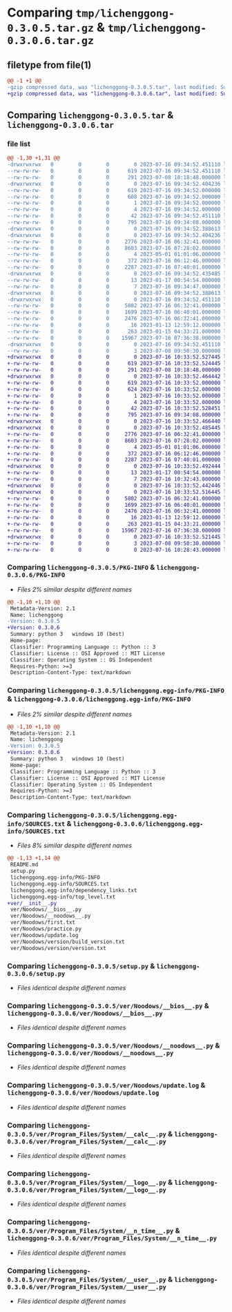 # Comparing `tmp/lichenggong-0.3.0.5.tar.gz` & `tmp/lichenggong-0.3.0.6.tar.gz`

## filetype from file(1)

```diff
@@ -1 +1 @@
-gzip compressed data, was "lichenggong-0.3.0.5.tar", last modified: Sun Jul 16 09:34:52 2023, max compression
+gzip compressed data, was "lichenggong-0.3.0.6.tar", last modified: Sun Jul 16 10:33:52 2023, max compression
```

## Comparing `lichenggong-0.3.0.5.tar` & `lichenggong-0.3.0.6.tar`

### file list

```diff
@@ -1,30 +1,31 @@
-drwxrwxrwx   0        0        0        0 2023-07-16 09:34:52.451110 lichenggong-0.3.0.5/
--rw-rw-rw-   0        0        0      619 2023-07-16 09:34:52.451110 lichenggong-0.3.0.5/PKG-INFO
--rw-rw-rw-   0        0        0      291 2023-07-08 10:18:48.000000 lichenggong-0.3.0.5/README.md
-drwxrwxrwx   0        0        0        0 2023-07-16 09:34:52.404236 lichenggong-0.3.0.5/lichenggong.egg-info/
--rw-rw-rw-   0        0        0      619 2023-07-16 09:34:52.000000 lichenggong-0.3.0.5/lichenggong.egg-info/PKG-INFO
--rw-rw-rw-   0        0        0      608 2023-07-16 09:34:52.000000 lichenggong-0.3.0.5/lichenggong.egg-info/SOURCES.txt
--rw-rw-rw-   0        0        0        1 2023-07-16 09:34:52.000000 lichenggong-0.3.0.5/lichenggong.egg-info/dependency_links.txt
--rw-rw-rw-   0        0        0        4 2023-07-16 09:34:52.000000 lichenggong-0.3.0.5/lichenggong.egg-info/top_level.txt
--rw-rw-rw-   0        0        0       42 2023-07-16 09:34:52.451110 lichenggong-0.3.0.5/setup.cfg
--rw-rw-rw-   0        0        0      795 2023-07-16 09:34:08.000000 lichenggong-0.3.0.5/setup.py
-drwxrwxrwx   0        0        0        0 2023-07-16 09:34:52.388613 lichenggong-0.3.0.5/ver/
-drwxrwxrwx   0        0        0        0 2023-07-16 09:34:52.404236 lichenggong-0.3.0.5/ver/Noodows/
--rw-rw-rw-   0        0        0     2776 2023-07-16 06:32:41.000000 lichenggong-0.3.0.5/ver/Noodows/__bios__.py
--rw-rw-rw-   0        0        0     8603 2023-07-16 07:28:02.000000 lichenggong-0.3.0.5/ver/Noodows/__noodows__.py
--rw-rw-rw-   0        0        0        4 2023-05-01 01:01:06.000000 lichenggong-0.3.0.5/ver/Noodows/first.txt
--rw-rw-rw-   0        0        0      372 2023-07-16 06:12:46.000000 lichenggong-0.3.0.5/ver/Noodows/practice.py
--rw-rw-rw-   0        0        0     2287 2023-07-16 07:40:01.000000 lichenggong-0.3.0.5/ver/Noodows/update.log
-drwxrwxrwx   0        0        0        0 2023-07-16 09:34:52.435485 lichenggong-0.3.0.5/ver/Noodows/version/
--rw-rw-rw-   0        0        0       13 2023-01-17 00:54:54.000000 lichenggong-0.3.0.5/ver/Noodows/version/build_version.txt
--rw-rw-rw-   0        0        0        7 2023-07-16 09:34:47.000000 lichenggong-0.3.0.5/ver/Noodows/version/version.txt
-drwxrwxrwx   0        0        0        0 2023-07-16 09:34:52.388613 lichenggong-0.3.0.5/ver/Program_Files/
-drwxrwxrwx   0        0        0        0 2023-07-16 09:34:52.451110 lichenggong-0.3.0.5/ver/Program_Files/System/
--rw-rw-rw-   0        0        0     5802 2023-07-16 06:32:41.000000 lichenggong-0.3.0.5/ver/Program_Files/System/__calc__.py
--rw-rw-rw-   0        0        0     1699 2023-07-16 06:40:01.000000 lichenggong-0.3.0.5/ver/Program_Files/System/__logo__.py
--rw-rw-rw-   0        0        0     2476 2023-07-16 06:32:41.000000 lichenggong-0.3.0.5/ver/Program_Files/System/__n_time__.py
--rw-rw-rw-   0        0        0       16 2023-01-13 12:59:12.000000 lichenggong-0.3.0.5/ver/Program_Files/System/__start_menu__.py
--rw-rw-rw-   0        0        0      263 2023-01-15 04:33:21.000000 lichenggong-0.3.0.5/ver/Program_Files/System/__thanks__.py
--rw-rw-rw-   0        0        0    15967 2023-07-16 07:36:38.000000 lichenggong-0.3.0.5/ver/Program_Files/System/__user__.py
-drwxrwxrwx   0        0        0        0 2023-07-16 09:34:52.451110 lichenggong-0.3.0.5/ver/Program_Files/User/
--rw-rw-rw-   0        0        0        3 2023-07-08 09:50:30.000000 lichenggong-0.3.0.5/ver/Program_Files/User/_.py
+drwxrwxrwx   0        0        0        0 2023-07-16 10:33:52.527445 lichenggong-0.3.0.6/
+-rw-rw-rw-   0        0        0      619 2023-07-16 10:33:52.524445 lichenggong-0.3.0.6/PKG-INFO
+-rw-rw-rw-   0        0        0      291 2023-07-08 10:18:48.000000 lichenggong-0.3.0.6/README.md
+drwxrwxrwx   0        0        0        0 2023-07-16 10:33:52.464442 lichenggong-0.3.0.6/lichenggong.egg-info/
+-rw-rw-rw-   0        0        0      619 2023-07-16 10:33:52.000000 lichenggong-0.3.0.6/lichenggong.egg-info/PKG-INFO
+-rw-rw-rw-   0        0        0      624 2023-07-16 10:33:52.000000 lichenggong-0.3.0.6/lichenggong.egg-info/SOURCES.txt
+-rw-rw-rw-   0        0        0        1 2023-07-16 10:33:52.000000 lichenggong-0.3.0.6/lichenggong.egg-info/dependency_links.txt
+-rw-rw-rw-   0        0        0        4 2023-07-16 10:33:52.000000 lichenggong-0.3.0.6/lichenggong.egg-info/top_level.txt
+-rw-rw-rw-   0        0        0       42 2023-07-16 10:33:52.528451 lichenggong-0.3.0.6/setup.cfg
+-rw-rw-rw-   0        0        0      795 2023-07-16 09:34:08.000000 lichenggong-0.3.0.6/setup.py
+drwxrwxrwx   0        0        0        0 2023-07-16 10:33:52.466440 lichenggong-0.3.0.6/ver/
+drwxrwxrwx   0        0        0        0 2023-07-16 10:33:52.485445 lichenggong-0.3.0.6/ver/Noodows/
+-rw-rw-rw-   0        0        0     2776 2023-07-16 06:32:41.000000 lichenggong-0.3.0.6/ver/Noodows/__bios__.py
+-rw-rw-rw-   0        0        0     8603 2023-07-16 07:28:02.000000 lichenggong-0.3.0.6/ver/Noodows/__noodows__.py
+-rw-rw-rw-   0        0        0        4 2023-05-01 01:01:06.000000 lichenggong-0.3.0.6/ver/Noodows/first.txt
+-rw-rw-rw-   0        0        0      372 2023-07-16 06:12:46.000000 lichenggong-0.3.0.6/ver/Noodows/practice.py
+-rw-rw-rw-   0        0        0     2287 2023-07-16 07:40:01.000000 lichenggong-0.3.0.6/ver/Noodows/update.log
+drwxrwxrwx   0        0        0        0 2023-07-16 10:33:52.492444 lichenggong-0.3.0.6/ver/Noodows/version/
+-rw-rw-rw-   0        0        0       13 2023-01-17 00:54:54.000000 lichenggong-0.3.0.6/ver/Noodows/version/build_version.txt
+-rw-rw-rw-   0        0        0        7 2023-07-16 10:32:43.000000 lichenggong-0.3.0.6/ver/Noodows/version/version.txt
+drwxrwxrwx   0        0        0        0 2023-07-16 10:33:52.442446 lichenggong-0.3.0.6/ver/Program_Files/
+drwxrwxrwx   0        0        0        0 2023-07-16 10:33:52.516445 lichenggong-0.3.0.6/ver/Program_Files/System/
+-rw-rw-rw-   0        0        0     5802 2023-07-16 06:32:41.000000 lichenggong-0.3.0.6/ver/Program_Files/System/__calc__.py
+-rw-rw-rw-   0        0        0     1699 2023-07-16 06:40:01.000000 lichenggong-0.3.0.6/ver/Program_Files/System/__logo__.py
+-rw-rw-rw-   0        0        0     2476 2023-07-16 06:32:41.000000 lichenggong-0.3.0.6/ver/Program_Files/System/__n_time__.py
+-rw-rw-rw-   0        0        0       16 2023-01-13 12:59:12.000000 lichenggong-0.3.0.6/ver/Program_Files/System/__start_menu__.py
+-rw-rw-rw-   0        0        0      263 2023-01-15 04:33:21.000000 lichenggong-0.3.0.6/ver/Program_Files/System/__thanks__.py
+-rw-rw-rw-   0        0        0    15967 2023-07-16 07:36:38.000000 lichenggong-0.3.0.6/ver/Program_Files/System/__user__.py
+drwxrwxrwx   0        0        0        0 2023-07-16 10:33:52.521445 lichenggong-0.3.0.6/ver/Program_Files/User/
+-rw-rw-rw-   0        0        0        3 2023-07-08 09:50:30.000000 lichenggong-0.3.0.6/ver/Program_Files/User/_.py
+-rw-rw-rw-   0        0        0        0 2023-07-16 10:28:43.000000 lichenggong-0.3.0.6/ver/__init__.py
```

### Comparing `lichenggong-0.3.0.5/PKG-INFO` & `lichenggong-0.3.0.6/PKG-INFO`

 * *Files 2% similar despite different names*

```diff
@@ -1,10 +1,10 @@
 Metadata-Version: 2.1
 Name: lichenggong
-Version: 0.3.0.5
+Version: 0.3.0.6
 Summary: python 3   windows 10 (best)
 Home-page: 
 Classifier: Programming Language :: Python :: 3
 Classifier: License :: OSI Approved :: MIT License
 Classifier: Operating System :: OS Independent
 Requires-Python: >=3
 Description-Content-Type: text/markdown
```

### Comparing `lichenggong-0.3.0.5/lichenggong.egg-info/PKG-INFO` & `lichenggong-0.3.0.6/lichenggong.egg-info/PKG-INFO`

 * *Files 2% similar despite different names*

```diff
@@ -1,10 +1,10 @@
 Metadata-Version: 2.1
 Name: lichenggong
-Version: 0.3.0.5
+Version: 0.3.0.6
 Summary: python 3   windows 10 (best)
 Home-page: 
 Classifier: Programming Language :: Python :: 3
 Classifier: License :: OSI Approved :: MIT License
 Classifier: Operating System :: OS Independent
 Requires-Python: >=3
 Description-Content-Type: text/markdown
```

### Comparing `lichenggong-0.3.0.5/lichenggong.egg-info/SOURCES.txt` & `lichenggong-0.3.0.6/lichenggong.egg-info/SOURCES.txt`

 * *Files 8% similar despite different names*

```diff
@@ -1,13 +1,14 @@
 README.md
 setup.py
 lichenggong.egg-info/PKG-INFO
 lichenggong.egg-info/SOURCES.txt
 lichenggong.egg-info/dependency_links.txt
 lichenggong.egg-info/top_level.txt
+ver/__init__.py
 ver/Noodows/__bios__.py
 ver/Noodows/__noodows__.py
 ver/Noodows/first.txt
 ver/Noodows/practice.py
 ver/Noodows/update.log
 ver/Noodows/version/build_version.txt
 ver/Noodows/version/version.txt
```

### Comparing `lichenggong-0.3.0.5/setup.py` & `lichenggong-0.3.0.6/setup.py`

 * *Files identical despite different names*

### Comparing `lichenggong-0.3.0.5/ver/Noodows/__bios__.py` & `lichenggong-0.3.0.6/ver/Noodows/__bios__.py`

 * *Files identical despite different names*

### Comparing `lichenggong-0.3.0.5/ver/Noodows/__noodows__.py` & `lichenggong-0.3.0.6/ver/Noodows/__noodows__.py`

 * *Files identical despite different names*

### Comparing `lichenggong-0.3.0.5/ver/Noodows/update.log` & `lichenggong-0.3.0.6/ver/Noodows/update.log`

 * *Files identical despite different names*

### Comparing `lichenggong-0.3.0.5/ver/Program_Files/System/__calc__.py` & `lichenggong-0.3.0.6/ver/Program_Files/System/__calc__.py`

 * *Files identical despite different names*

### Comparing `lichenggong-0.3.0.5/ver/Program_Files/System/__logo__.py` & `lichenggong-0.3.0.6/ver/Program_Files/System/__logo__.py`

 * *Files identical despite different names*

### Comparing `lichenggong-0.3.0.5/ver/Program_Files/System/__n_time__.py` & `lichenggong-0.3.0.6/ver/Program_Files/System/__n_time__.py`

 * *Files identical despite different names*

### Comparing `lichenggong-0.3.0.5/ver/Program_Files/System/__user__.py` & `lichenggong-0.3.0.6/ver/Program_Files/System/__user__.py`

 * *Files identical despite different names*

